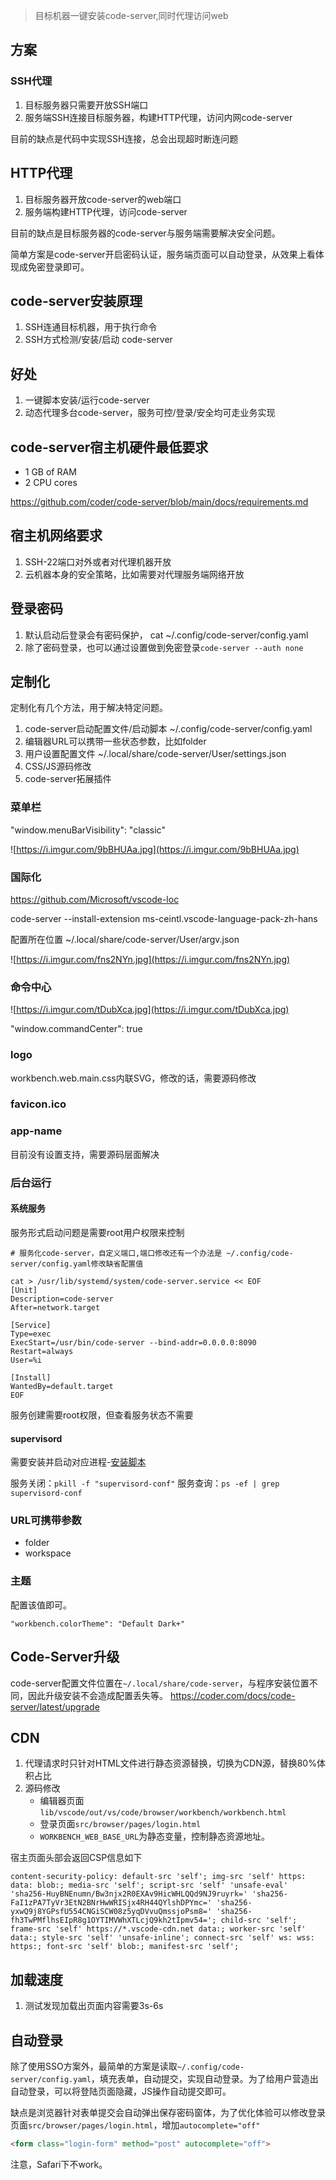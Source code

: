 > 目标机器一键安装code-server,同时代理访问web


## 方案

### SSH代理
1. 目标服务器只需要开放SSH端口
2. 服务端SSH连接目标服务器，构建HTTP代理，访问内网code-server

目前的缺点是代码中实现SSH连接，总会出现超时断连问题

## HTTP代理
1. 目标服务器开放code-server的web端口
2. 服务端构建HTTP代理，访问code-server

目前的缺点是目标服务器的code-server与服务端需要解决安全问题。

简单方案是code-server开启密码认证，服务端页面可以自动登录，从效果上看体现成免密登录即可。

## code-server安装原理

1. SSH连通目标机器，用于执行命令
2. SSH方式检测/安装/启动 code-server

## 好处

1. 一键脚本安装/运行code-server
2. 动态代理多台code-server，服务可控/登录/安全均可走业务实现

## code-server宿主机硬件最低要求

- 1 GB of RAM
- 2 CPU cores

https://github.com/coder/code-server/blob/main/docs/requirements.md

## 宿主机网络要求

1. SSH-22端口对外或者对代理机器开放
2. 云机器本身的安全策略，比如需要对代理服务端网络开放


## 登录密码

1. 默认启动后登录会有密码保护， cat ~/.config/code-server/config.yaml
2. 除了密码登录，也可以通过设置做到免密登录`code-server --auth none`

## 定制化

定制化有几个方法，用于解决特定问题。

1. code-server启动配置文件/启动脚本
   ~/.config/code-server/config.yaml
2. 编辑器URL可以携带一些状态参数，比如folder
3. 用户设置配置文件
   ~/.local/share/code-server/User/settings.json
4. CSS/JS源码修改
5. code-server拓展插件

### 菜单栏

"window.menuBarVisibility": "classic"

![https://i.imgur.com/9bBHUAa.jpg](https://i.imgur.com/9bBHUAa.jpg)


### 国际化
https://github.com/Microsoft/vscode-loc

code-server --install-extension ms-ceintl.vscode-language-pack-zh-hans

配置所在位置
~/.local/share/code-server/User/argv.json

![https://i.imgur.com/fns2NYn.jpg](https://i.imgur.com/fns2NYn.jpg)


### 命令中心

![https://i.imgur.com/tDubXca.jpg](https://i.imgur.com/tDubXca.jpg)

"window.commandCenter": true

### logo

workbench.web.main.css内联SVG，修改的话，需要源码修改

### favicon.ico


### app-name

目前没有设置支持，需要源码层面解决


### 后台运行

#### 系统服务

服务形式启动问题是需要root用户权限来控制

```shell
# 服务化code-server，自定义端口,端口修改还有一个办法是 ~/.config/code-server/config.yaml修改缺省配置值

cat > /usr/lib/systemd/system/code-server.service << EOF
[Unit]
Description=code-server
After=network.target

[Service]
Type=exec
ExecStart=/usr/bin/code-server --bind-addr=0.0.0.0:8090
Restart=always
User=%i

[Install]
WantedBy=default.target
EOF
```
服务创建需要root权限，但查看服务状态不需要

#### supervisord

需要安装并启动对应进程-[安装脚本](https://github.com/alanhg/express-demo/blob/3cae43c6020e9d15c71882e6bb5e31025ff5bbaf/lib/code-server/model/install-package-supervisor.sh#L13-L13)


服务关闭：`pkill -f "supervisord-conf"`
服务查询：`ps -ef | grep supervisord-conf`

### URL可携带参数

- folder
- workspace

### 主题

配置该值即可。

```
"workbench.colorTheme": "Default Dark+"
```





## Code-Server升级

code-server配置文件位置在`~/.local/share/code-server`，与程序安装位置不同，因此升级安装不会造成配置丢失等。
https://coder.com/docs/code-server/latest/upgrade


## CDN
1. 代理请求时只针对HTML文件进行静态资源替换，切换为CDN源，替换80%体积占比
2. 源码修改
   - 编辑器页面`lib/vscode/out/vs/code/browser/workbench/workbench.html`
   - 登录页面`src/browser/pages/login.html`
   - `WORKBENCH_WEB_BASE_URL`为静态变量，控制静态资源地址。


宿主页面头部会返回CSP信息如下
```
content-security-policy: default-src 'self'; img-src 'self' https: data: blob:; media-src 'self'; script-src 'self' 'unsafe-eval' 'sha256-HuyBNEnumn/Bw3njx2R0EXAv9HicWHLQQd9NJ9ruyrk=' 'sha256-FaI1zPA7TyVr3EtN2BNrHwWRISjx4RH44QYlshDPYmc=' 'sha256-yxwQ9j8YGPsfU554CNGiSCW08z5yqDVvuQmssjoPsm8=' 'sha256-fh3TwPMflhsEIpR8g1OYTIMVWhXTLcjQ9kh2tIpmv54='; child-src 'self'; frame-src 'self' https://*.vscode-cdn.net data:; worker-src 'self' data:; style-src 'self' 'unsafe-inline'; connect-src 'self' ws: wss: https:; font-src 'self' blob:; manifest-src 'self';

```

## 加载速度

1. 测试发现加载出页面内容需要3s-6s



## 自动登录

除了使用SSO方案外，最简单的方案是读取`~/.config/code-server/config.yaml`，填充表单，自动提交，实现自动登录。为了给用户营造出自动登录，可以将登陆页面隐藏，JS操作自动提交即可。

缺点是浏览器针对表单提交会自动弹出保存密码窗体，为了优化体验可以修改登录页面`src/browser/pages/login.html`，增加`autocomplete="off"`

```html
<form class="login-form" method="post" autocomplete="off">
```

注意，Safari下不work。
